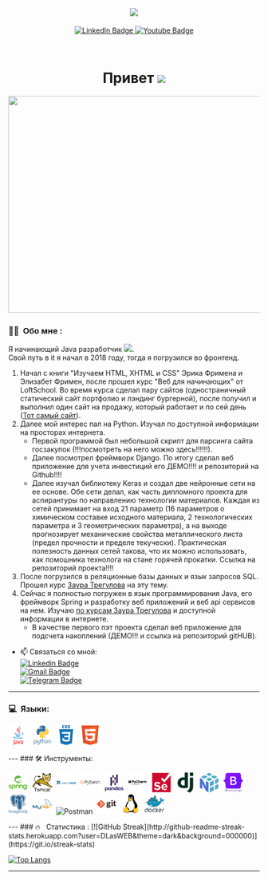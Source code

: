 <div id="header" align="center">
  <img src="https://media.giphy.com/media/M9gbBd9nbDrOTu1Mqx/giphy.gif" width="100"/>
</div>
<br>
<div id="badges" align="center">
  <a href="https://www.linkedin.com/in/денис-ласкин-552525217">
    <img src="https://img.shields.io/badge/LinkedIn-blue?style=for-the-badge&logo=linkedin&logoColor=white" alt="LinkedIn Badge"/>
  </a>
  <a href="https://t.me/denislaskin">
    <img src="https://img.shields.io/badge/Telegram-blue?style=for-the-badge&logo=telegram&logoColor=white" alt="Youtube Badge"/>
  </a>
</div>
<p align="center"><img src="https://komarev.com/ghpvc/?username=DlasWEB&style=flat-square&color=blue" alt=""></p>

<h1 align="center">Привет <img src="https://media.giphy.com/media/hvRJCLFzcasrR4ia7z/giphy.gif" width="40"></h1>

<p align="center"><img src="https://media.giphy.com/media/SWoSkN6DxTszqIKEqv/giphy.gif" width="580" height="435"  /></p>

### :man_technologist: &nbsp;Обо мне :

Я начинающий Java разработчик <img src="https://media.giphy.com/media/WUlplcMpOCEmTGBtBW/giphy.gif" width="30px">.  
Свой путь в it я начал в 2018 году, тогда я погрузился во фронтенд.  
1. 	Начал с книги "Изучаем HTML, XHTML и CSS" Эрика Фримена и Элизабет Фримен, после прошел курс "Веб для начинающих" от LoftSchool. Во время курса сделал пару сайтов (одностраничный статический сайт портфолио и лэндинг бургерной), после получил и выполнил один сайт на продажу, который работает и по сей день ([Тот самый сайт](http://burstroy48.ru/)).
2. Далее мой интерес пал на Python. Изучал по доступной информации на просторах интернета. 
	* Первой программой был небольшой скрипт для парсинга сайта госзакупок (!!!посмотреть на него можно здесь!!!!!!).
	* Далее посмотрел фреймворк Django. По итогу сделал веб приложение для учета инвестиций его ДЕМО!!!! и репозиторий на Github!!!!
	* Далее изучал библиотеку Keras и создал две нейронные сети на ее основе. Обе сети делал, как часть дипломного проекта для аспирантуры по направлению технологии материалов. Каждая из сетей принимает на вход 21 параметр (16 параметров о химическом составке исходного материала, 2 технологических параметра и 3 геометрических параметра), а на выходе прогнозирует механические свойства металлического листа (предел прочности и пределе текучески). Практическая полезность данных сетей такова, что их можно использовать, как помошника технолога на стане горячей прокатки. Ссылка на репозиторий проекта!!!!
3. После погрузился в реляционные базы данных и язык запросов SQL. Прошел курс [Заура Трегулова](https://www.udemy.com/course/sql-oracle-certification/) на эту тему.
4. Сейчас я полностью погружен в язык программирования Java, его фреймворк Spring и разработку веб приложений и веб api сервисов на нем. Изучаю [по курсам Заура Трегулова](https://www.udemy.com/course/sql-oracle-certification/#instructor-1) и доступной информации в интернете. 
	* В качестве первого пэт проекта сделал веб приложение для подсчета накоплений (ДЕМО!!! и ссылка на репозиторий gitHUB). 

- 📫 Связаться со мной:  
    [![Linkedin Badge](https://img.shields.io/badge/-Денис_Ласкин-blue?style=flat&logo=Linkedin&logoColor=white)](https://www.linkedin.com/in/денис-ласкин-552525217)  
    [![Gmail Badge](https://img.shields.io/badge/-Gmail-red?style=flat&logo=Gmail&logoColor=white)](mailto:mr.dlas25@gmail.com)  
    [![Telegram Badge](https://img.shields.io/badge/-Денис_Ласкин-blue?style=flat&logo=Telegram&logoColor=white)](https://t.me/denislaskin)  
---
### 💻 &nbsp;Языки:
<p>
<img src="https://github.com/devicons/devicon/blob/master/icons/java/java-original-wordmark.svg" title="Java" alt="Java" width="40" height="40"/>&nbsp;
<img src="https://github.com/devicons/devicon/blob/master/icons/python/python-original-wordmark.svg" title="Python" alt="Python" width="40" height="40"/>&nbsp;
<img src="https://github.com/devicons/devicon/blob/master/icons/css3/css3-plain-wordmark.svg"  title="CSS3" alt="CSS" width="40" height="40"/>&nbsp;
<img src="https://github.com/devicons/devicon/blob/master/icons/html5/html5-original.svg" title="HTML5" alt="HTML" width="40" height="40"/>&nbsp;
</p>
---
### 🛠 Инструменты:
<p>
<img src="https://github.com/devicons/devicon/blob/master/icons/spring/spring-original-wordmark.svg" title="Spring" alt="Spring" width="40" height="40"/>&nbsp;
<img src="https://github.com/devicons/devicon/blob/master/icons/tomcat/tomcat-original-wordmark.svg" title="Tomcat" alt="Tomcat" width="40" height="40"/>&nbsp;
<img src="https://github.com/devicons/devicon/blob/master/icons/intellij/intellij-original-wordmark.svg" title="Intellij" **alt="Intellij" width="40" height="40"/>&nbsp;
<img src="https://github.com/devicons/devicon/blob/master/icons/pytorch/pytorch-original-wordmark.svg" title="Pytorch" alt="Pytorch" width="40" height="40"/>&nbsp;
<img src="https://github.com/devicons/devicon/blob/master/icons/pandas/pandas-original-wordmark.svg" title="Pandas" alt="Pandas" width="40" height="40"/>&nbsp;
<img src="https://github.com/devicons/devicon/blob/master/icons/pycharm/pycharm-original-wordmark.svg" title="Pycharm" **alt="Pycharm" width="40" height="40"/>&nbsp;
<img src="https://github.com/devicons/devicon/blob/master/icons/selenium/selenium-original.svg" title="Selenium" **alt="Selenium" width="40" height="40"/>&nbsp;
<img src="https://github.com/devicons/devicon/blob/master/icons/django/django-plain.svg" title="Django" **alt="Django" width="40" height="40"/>&nbsp;
<img src="https://github.com/devicons/devicon/blob/master/icons/numpy/numpy-original.svg" title="Numpy" **alt="Numpy" width="40" height="40"/>&nbsp;
<img src="https://github.com/devicons/devicon/blob/master/icons/bootstrap/bootstrap-original-wordmark.svg" title="Bootstrap" **alt="Bootstrap" width="40" height="40"/>&nbsp;
<img src="https://github.com/devicons/devicon/blob/master/icons/postgresql/postgresql-plain-wordmark.svg" title="PostgreSQL"  alt="PostgreSQL" width="40" height="40"/>&nbsp;
<img src="https://github.com/devicons/devicon/blob/master/icons/mysql/mysql-original-wordmark.svg" title="MySQL"  alt="MySQL" width="40" height="40"/>&nbsp;
<img src="https://www.vectorlogo.zone/logos/getpostman/getpostman-icon.svg" title="Postman"  alt="Postman" width="40" height="40"/>&nbsp;
<img src="https://github.com/devicons/devicon/blob/master/icons/git/git-original-wordmark.svg" title="Git" **alt="Git" width="40" height="40"/>&nbsp;
<img src="https://github.com/devicons/devicon/blob/master/icons/linux/linux-original.svg" title="Linux" **alt="Linux" width="40" height="40"/>&nbsp;
<img src="https://github.com/devicons/devicon/blob/master/icons/docker/docker-original-wordmark.svg" title="Docker" **alt="Docker" width="40" height="40"/>&nbsp;
</p>
---
### 🔥 &nbsp; Статистика :
[![GitHub Streak](http://github-readme-streak-stats.herokuapp.com?user=DLasWEB&theme=dark&background=000000)](https://git.io/streak-stats)

[![Top Langs](https://github-readme-stats.vercel.app/api/top-langs/?username=DLasWEB&layout=compact&theme=vision-friendly-dark)](https://github.com/anuraghazra/github-readme-stats)

---
